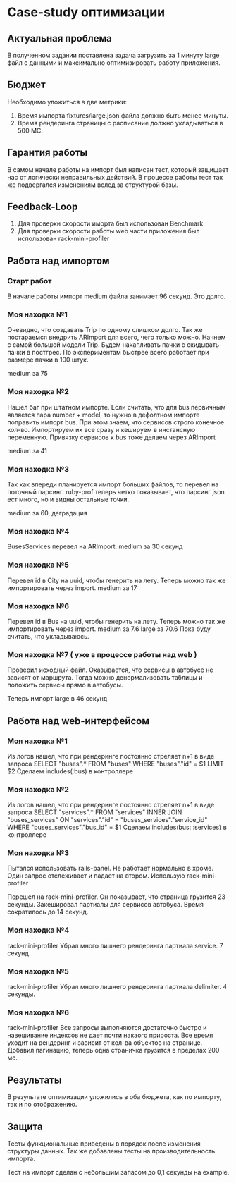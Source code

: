 # Case-study оптимизации

## Актуальная проблема
В полученном задании поставлена задача загрузить за 1 минуту large файл c данными
и максимально оптимизировать работу приложения.

## Бюджет

Необходимо уложиться в две метрики:
1) Время импорта fixtures/large.json файла должно быть менее минуты.
2) Время рендеринга страницы с расписание должно укладываться в 500 МС.

## Гарантия работы

В самом начале работы на импорт был написан тест, который защищает нас от логически
неправильных действий. В процессе работы тест так же подвергался изменениям вслед за
структурой базы.

## Feedback-Loop

1) Для проверки скорости иморта был использован Benchmark
2) Для проверки скорости работы web части приложения был использован rack-mini-profiler

## Работа над импортом

### Старт работ

В начале работы импорт medium файла занимает 96 секунд. Это долго.

### Моя находка №1

Очевидно, что создавать Trip по одному слишком долго. Так же постараемся внедрить
ARImport для всего, чего только можно. Начнем с самой большой модели Trip.
Будем накапливать пачки с скидывать пачки в постгрес. По экспериментам быстрее всего работает
при размере пачки в 100 штук.

medium за 75

### Моя находка №2
Нашел баг при штатном импорте.
Если считать, что для bus первичным является пара number + model, то нужно в дефолтном импорте поправить импорт bus.
При этом знаем, что сервисов строго конечное кол-во. Импортируем их все сразу и
кешируем в инстансную переменную. Привязку сервисов к bus тоже делаем через ARImport

medium за 41

### Моя находка №3
Так как впереди планируется импорт больших файлов, то перевел на поточный парсинг.
ruby-prof теперь четко показывает, что парсинг json ест много, но и видны остальные точки.

medium за 60, деградация

### Моя находка №4

BusesServices перевел на ARImport.
medium за 30 секунд

### Моя находка №5
Перевел id в City на uuid, чтобы генерить на лету. Теперь можно так же
импортировать через import.
medium за 17

### Моя находка №6
Перевел id в Bus на uuid, чтобы генерить на лету. Теперь можно так же
импортировать через import.
medium за 7.6
large за 70.6 Пока буду считать, что укладываюсь.

### Моя находка №7 ( уже в процессе работы над web )
Проверил исходный файл. Оказывается, что сервисы в автобусе не зависят от маршрута.
Тогда можно денормализовать таблицы и положить сервисы прямо в автобусы.

Теперь импорт large в 46 секунд

## Работа над web-интерфейсом

### Моя находка №1
Из логов нашел, что при рендеринге постоянно стреляет n+1 в виде запроса
SELECT  "buses".* FROM "buses" WHERE "buses"."id" = $1 LIMIT $2
Сделаем includes(:bus) в контроллере

### Моя находка №2
Из логов нашел, что при рендеринге постоянно стреляет n+1 в виде запроса
SELECT "services".* FROM "services"
INNER JOIN "buses_services" ON "services"."id" = "buses_services"."service_id"
WHERE "buses_services"."bus_id" = $1
Сделаем includes(bus: :services) в контроллере

### Моя находка №3
Пытался использовать rails-panel. Не работает нормально в хроме. Один запрос
отслеживает и падает на втором. Использую rack-mini-profiler

Перешел на rack-mini-profiler. Он показывает, что страница грузится 23 секунды.
Закешировал партиалы для сервисов автобуса. Время сократилось до 14 секунд.

### Моя находка №4
rack-mini-profiler
Убрал много лишнего рендеринга партиала service. 7 секунд.

### Моя находка №5
rack-mini-profiler
Убрал много лишнего рендеринга партиала delimiter. 4 секунды.

### Моя находка №6
rack-mini-profiler
Все запросы выполняются достаточно быстро и навешивание индексов не дает почти накаого
прироста.
Все время уходит на рендеринг и зависит от кол-ва объектов на странице.
Добавил пагинацию, теперь одна страничка грузится в пределах 200 мс.

## Результаты

В результате оптимизации уложились в оба бюджета, как по импорту, так и по отображению.

## Защита

Тесты функциональные приведены в порядок после изменения структуры данных.
Так же добавлены тесты на производительность импорта.

Тест на импорт сделан с небольшим запасом до 0,1 секунды на example.
